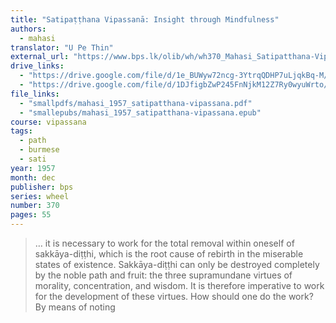 ```yaml
---
title: "Satipaṭṭhana Vipassanā: Insight through Mindfulness"
authors:
  - mahasi
translator: "U Pe Thin"
external_url: "https://www.bps.lk/olib/wh/wh370_Mahasi_Satipatthana-Vipassana--Insight-Thru-Mindfulness.html"
drive_links:
  - "https://drive.google.com/file/d/1e_BUWyw72ncg-3YtrqQDHP7uLjqkBq-M/view?usp=drivesdk"
  - "https://drive.google.com/file/d/1DJfigbZwP245FnNjkM12Z7Ry0wyuWrto/view?usp=drivesdk"
file_links:
  - "smallpdfs/mahasi_1957_satipatthana-vipassana.pdf"
  - "smallepubs/mahasi_1957_satipatthana-vipassana.epub"
course: vipassana
tags:
  - path
  - burmese
  - sati
year: 1957
month: dec
publisher: bps
series: wheel
number: 370
pages: 55
---
```


> … it is necessary to work for the total removal within oneself of sakkāya-diṭṭhi, which is the root cause of rebirth in the miserable states of existence. Sakkāya-diṭṭhi can only be destroyed completely by the noble path and fruit: the three supramundane virtues of morality, concentration, and wisdom. It is therefore imperative to work for the development of these virtues. How should one do the work? By means of noting

